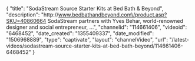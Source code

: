 {
    "title": "SodaStream Source Starter Kits at Bed Bath & Beyond",
    "description": "http:\/\/www.bedbathandbeyond.com\/product.asp?SKU=40860664 SodaStream partners with Yves Behar, world-renowned designer and social entrepreneur, ...",
    "channelid": "114661406",
    "videoid": "6468452",
    "date_created": "1355409337",
    "date_modified": "1506968889",
    "type": "captivate",
    "layout": "channelVideo",
    "url": "\/latest-videos\/sodastream-source-starter-kits-at-bed-bath-beyond\/114661406-6468452"
}